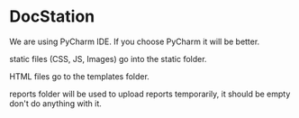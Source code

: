 # DocStation

We are using PyCharm IDE. If you choose PyCharm it will be better.

static files (CSS, JS, Images) go into the static folder.

HTML files go to the templates folder.

reports folder will be used to upload reports temporarily, it should be empty don't do anything with it.
